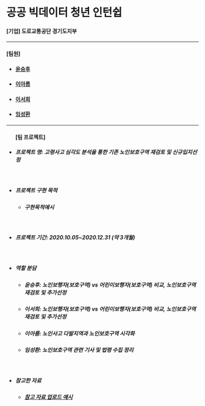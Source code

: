 # 공공 빅데이터 청년 인턴쉽
<h4>[기업] 도로교통공단 경기도지부</h4>
<hr>

<h4>[팀원]</h4>
<ul>
  <li><h4><a href="https://github.com/happyhoo97">윤승후</a></h4></li>
  <li><h4><a href="https://github.com/Areum120">이아름</a></h4></li>
  <li><h4><a href="https://github.com/seo-1226">이서희</a></h4></li>
  <li><h4><a href="https://github.com/SeongHwan-Lim">임성환</a></h4></li>
</ul>

<hr>
<ul>
  <h4>[팀 프로젝트]</h4>
  <li><h5>프로젝트 명: 고령사고 심각도 분석을 통한 기존 노인보호구역 재검토 및 신규입지선정</h5></li>
  <br>
  <li>
    <h5>프로젝트 구현 목적</h5>
      <ul>
        <li><h5>구현목적예시</h5></li>
      </ul>
  </li>
  <br>
  <li>
    <h5>프로젝트 기간: 2020.10.05~2020.12.31 (약 3개월)</h5>
  </li>
  <br>
  <li><h5>역할 분담</h5></li>
  <ul>
    <li><h5>윤승후: 노인보행자(보호구역) vs 어린이보행자(보호구역) 비교, 노인보호구역 재검토 및 추가선정</h5></li>
    <li><h5>이서희: 노인보행자(보호구역) vs 어린이보행자(보호구역) 비교, 노인보호구역 재검토 및 추가선정</h5></li>
    <li><h5>이아름: 노인사고 다발지역과 노인보호구역 시각화</h5></li>
    <li><h5>임성환: 노인보호구역 관련 기사 및 법령 수집 정리</h5></li>
  </ul>
  <br>
  <li><h5>참고한 자료</h5>
  <ul>
  <li><h5><a href="https://www.naver.com">참고 자료 업로드 예시</a></h5></li>
  </ul>
  </li>
</ul>
